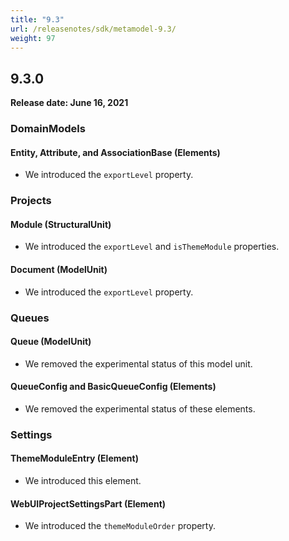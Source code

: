 ```yaml
---
title: "9.3"
url: /releasenotes/sdk/metamodel-9.3/
weight: 97
---
```


## 9.3.0

**Release date: June 16, 2021**

### DomainModels

#### Entity, Attribute, and AssociationBase (Elements)

* We introduced the `exportLevel` property.

### Projects

#### Module (StructuralUnit)

* We introduced the `exportLevel` and `isThemeModule` properties.

#### Document (ModelUnit)

* We introduced the `exportLevel` property.

### Queues

#### Queue (ModelUnit)

* We removed the experimental status of this model unit.

#### QueueConfig and BasicQueueConfig (Elements)

* We removed the experimental status of these elements.

### Settings

#### ThemeModuleEntry (Element)

* We introduced this element.

#### WebUIProjectSettingsPart (Element)

* We introduced the `themeModuleOrder` property.
